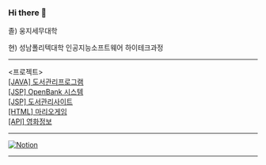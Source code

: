### Hi there 👋

졸) 웅지세무대학

현) 성남폴리텍대학 인공지능소프트웨어 하이테크과정

<hr>

<프로젝트> <br>
<a href="https://github.com/juyub/BookM_TTT">[JAVA] 도서관리프로그램</a> <br>
<a href="https://github.com/juyub/JooBank/tree/main">[JSP] OpenBank 시스템</a> <br>
<a href="https://github.com/juyub/JooLib/tree/main">[JSP] 도서관리사이트</a> <br>
<a href="https://github.com/juyub/web-basic">[HTML] 마리오게임</a> <br>
<a href="https://github.com/juyub/movieInfo">[API] 영화정보</a>
<hr>

<a href="https://helpful-budget-5ec.notion.site/6281a7bdbc704edfb1dfb05dd78ddb2c" target="blank">![Notion](https://img.shields.io/badge/Notion-%23000000.svg?style=for-the-badge&logo=notion&logoColor=white)</a>

<hr>



<!--
<프로젝트>



<a href="https://juyub.github.io/web-basic/Mario/mario.html" target="blank">마리오게임</a>



<!--
**juyub/juyub** is a ✨ _special_ ✨ repository because its `README.md` (this file) appears on your GitHub profile.

Here are some ideas to get you started:

- 🔭 I’m currently working on ...
- 🌱 I’m currently learning ...
- 👯 I’m looking to collaborate on ...
- 🤔 I’m looking for help with ...
- 💬 Ask me about ...
- 📫 How to reach me: ...
- 😄 Pronouns: ...
- ⚡ Fun fact: ...
-->
